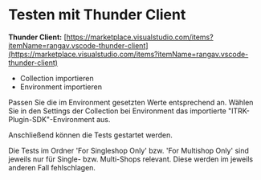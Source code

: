 # Testen mit Thunder Client

**Thunder Client:**
[https://marketplace.visualstudio.com/items?itemName=rangav.vscode-thunder-client](https://marketplace.visualstudio.com/items?itemName=rangav.vscode-thunder-client)

- Collection importieren
- Environment importieren

Passen Sie die im Environment gesetzten Werte entsprechend an.
Wählen Sie in den Settings der Collection bei Environment das importierte "ITRK-Plugin-SDK"-Environment aus.

Anschließend können die Tests gestartet werden.

Die Tests im Ordner 'For Singleshop Only' bzw. 'For Multishop Only' sind jeweils nur für Single- bzw. Multi-Shops relevant.
Diese werden im jeweils anderen Fall fehlschlagen.